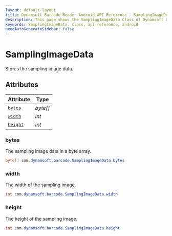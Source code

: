 ```yaml
---
layout: default-layout
title: Dynamsoft Barcode Reader Android API Reference - SamplingImageData Class
description: This page shows the SamplingImageData Class of Dynamsoft Barcode Reader for Android SDK.
keywords: SamplingImageData, class, api reference, android
needAutoGenerateSidebar: false
---
```



# SamplingImageData

Stores the sampling image data.

## Attributes
  
| Attribute | Type |
|---------- | ---- |
| [`bytes`](#bytes) | *byte\[\]* |
| [`width`](#width) | *int* |
| [`height`](#height) | *int* |


### bytes

The sampling image data in a byte array.

```java
byte[] com.dynamsoft.barcode.SamplingImageData.bytes
```

### width

The width of the sampling image.

```java
int com.dynamsoft.barcode.SamplingImageData.width
```

### height

The height of the sampling image.

```java
int com.dynamsoft.barcode.SamplingImageData.height
```
